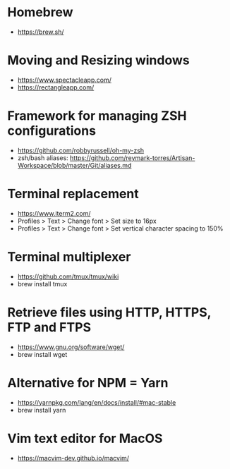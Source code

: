 # Homebrew
- https://brew.sh/

# Moving and Resizing windows
- https://www.spectacleapp.com/
- https://rectangleapp.com/

# Framework for managing ZSH configurations
- https://github.com/robbyrussell/oh-my-zsh
- zsh/bash aliases: https://github.com/reymark-torres/Artisan-Workspace/blob/master/Git/aliases.md

# Terminal replacement
- https://www.iterm2.com/
- Profiles > Text > Change font > Set size to 16px
- Profiles > Text > Change font > Set vertical character spacing to 150%

# Terminal multiplexer
- https://github.com/tmux/tmux/wiki
- brew install tmux

# Retrieve files using HTTP, HTTPS, FTP and FTPS
- https://www.gnu.org/software/wget/
- brew install wget

# Alternative for NPM = Yarn
- https://yarnpkg.com/lang/en/docs/install/#mac-stable
- brew install yarn

# Vim text editor for MacOS
- https://macvim-dev.github.io/macvim/

